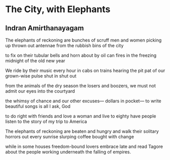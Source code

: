 # The City, with Elephants
## Indran Amirthanayagam
The elephants of reckoning
are bunches of scruff
men and women picking up
thrown out antennae
from the rubbish
bins of the city

to fix on their tubular
bells and horn about
by oil can fires
in the freezing midnight
of the old new year

We ride by their music
every hour in cabs on trains
hearing the pit pat
of our grown-wise pulse
shut in shut out

from the animals
of the dry season
the losers and boozers,
we must not admit our eyes
into the courtyard

the whimsy of chance
and our other excuses—
dollars in pocket—
to write beautiful songs
is all I ask, God

to do right with friends
and love a woman
and live to eighty
have people listen
to the story of my trip to America

The elephants of reckoning
are beaten and hungry
and walk their solitary horrors
out every sunrise slurping
coffee bought with change

while in some houses
freedom-bound lovers
embrace late and read Tagore
about the people working
underneath the falling of empires.